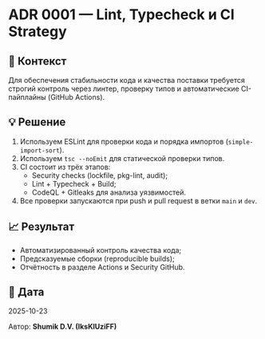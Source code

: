 # ADR 0001 — Lint, Typecheck и CI Strategy

## 🧭 Контекст

Для обеспечения стабильности кода и качества поставки требуется строгий контроль через линтер, проверку типов и автоматические CI-пайплайны (GitHub Actions).

## 💡 Решение

1. Используем ESLint для проверки кода и порядка импортов (`simple-import-sort`).
2. Используем `tsc --noEmit` для статической проверки типов.
3. CI состоит из трёх этапов:
   - Security checks (lockfile, pkg-lint, audit);
   - Lint + Typecheck + Build;
   - CodeQL + Gitleaks для анализа уязвимостей.
4. Все проверки запускаются при push и pull request в ветки `main` и `dev`.

## 📈 Результат

- Автоматизированный контроль качества кода;
- Предсказуемые сборки (reproducible builds);
- Отчётность в разделе Actions и Security GitHub.

## 📅 Дата

2025-10-23

Автор: **Shumik D.V. (IksKlUziFF)**

